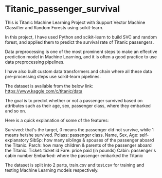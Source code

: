 # Titanic_passenger_survival

This is Titanic Machine Learning Project with Support Vector Machine Classifier and Random Forests using scikit-learn.

In this project, I have used Python and scikit-learn to build SVC and random forest, and applied them to predict the survival rate of Titanic passengers.

Data preprocessing is one of the most prominent steps to make an effective prediction model in Machine Learning, and it is often a good practice to use data preprocessing 
pipelines. 

I have also built custom data transformers and chain where all these data pre-processing steps use scikit-learn pipelines.

The dataset is available from the below link:
https://www.kaggle.com/c/titanic/data

The goal is to predict whether or not a passenger survived based on attributes such as their age, sex, passenger class, where they embarked and so on.

Here is a quick explanation of some of the features:

Survived: that's the target, 0 means the passenger did not survive, while 1 means he/she survived.
Pclass: passenger class.
Name, Sex, Age: self-explanatory
SibSp: how many siblings & spouses of the passenger aboard the Titanic.
Parch: how many children & parents of the passenger aboard the Titanic.
Ticket: ticket id Fare: price paid (in pounds)
Cabin: passenger's cabin number
Embarked: where the passenger embarked the Titanic

The dataset is split into 2 parts, train.csv and test.csv for training and testing Machine Learning models respectively.
